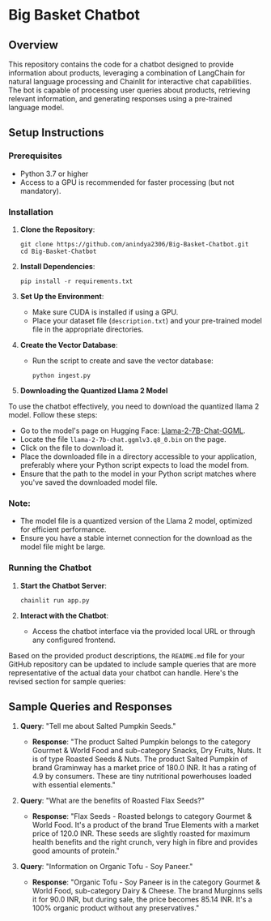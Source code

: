 # Big Basket Chatbot

## Overview
This repository contains the code for a chatbot designed to provide information about products, leveraging a combination of LangChain for natural language processing and Chainlit for interactive chat capabilities. The bot is capable of processing user queries about products, retrieving relevant information, and generating responses using a pre-trained language model.

## Setup Instructions

### Prerequisites
- Python 3.7 or higher
- Access to a GPU is recommended for faster processing (but not mandatory).

### Installation
1. **Clone the Repository**:
   ```
   git clone https://github.com/anindya2306/Big-Basket-Chatbot.git
   cd Big-Basket-Chatbot
   ```

2. **Install Dependencies**:
   ```
   pip install -r requirements.txt
   ```

3. **Set Up the Environment**:
   - Make sure CUDA is installed if using a GPU.
   - Place your dataset file (`description.txt`) and your pre-trained model file in the appropriate directories.

4. **Create the Vector Database**:
   - Run the script to create and save the vector database:
     ```
     python ingest.py
     ```
5. **Downloading the Quantized Llama 2 Model**

To use the chatbot effectively, you need to download the quantized llama 2 model. Follow these steps:
   - Go to the model's page on Hugging Face: [Llama-2-7B-Chat-GGML](https://huggingface.co/TheBloke/Llama-2-7B-Chat-GGML).
   - Locate the file `llama-2-7b-chat.ggmlv3.q8_0.bin` on the page.
   - Click on the file to download it.
   - Place the downloaded file in a directory accessible to your application, preferably where your Python script expects to load the model from.
   - Ensure that the path to the model in your Python script matches where you've saved the downloaded model file.

### Note:

- The model file is a quantized version of the Llama 2 model, optimized for efficient performance.
- Ensure you have a stable internet connection for the download as the model file might be large.

### Running the Chatbot
1. **Start the Chatbot Server**:
   ```
   chainlit run app.py
   ```

2. **Interact with the Chatbot**:
   - Access the chatbot interface via the provided local URL or through any configured frontend.

Based on the provided product descriptions, the `README.md` file for your GitHub repository can be updated to include sample queries that are more representative of the actual data your chatbot can handle. Here's the revised section for sample queries:


## Sample Queries and Responses



1. **Query**: "Tell me about Salted Pumpkin Seeds."
   - **Response**: "The product Salted Pumpkin belongs to the category Gourmet & World Food and sub-category Snacks, Dry Fruits, Nuts. It is of type Roasted Seeds & Nuts. The product Salted Pumpkin of brand Graminway has a market price of 180.0 INR. It has a rating of 4.9 by consumers. These are tiny nutritional powerhouses loaded with essential elements."

2. **Query**: "What are the benefits of Roasted Flax Seeds?"
   - **Response**: "Flax Seeds - Roasted belongs to category Gourmet & World Food. It's a product of the brand True Elements with a market price of 120.0 INR. These seeds are slightly roasted for maximum health benefits and the right crunch, very high in fibre and provides good amounts of protein."

3. **Query**: "Information on Organic Tofu - Soy Paneer."
   - **Response**: "Organic Tofu - Soy Paneer is in the category Gourmet & World Food, sub-category Dairy & Cheese. The brand Murginns sells it for 90.0 INR, but during sale, the price becomes 85.14 INR. It's a 100% organic product without any preservatives."


